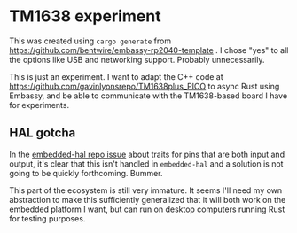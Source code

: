 # TM1638 experiment

This was created using `cargo generate` from https://github.com/bentwire/embassy-rp2040-template .  I chose "yes" to all
the options like USB and networking support.  Probably unnecessarily.

This is just an experiment.  I want to adapt the C++ code at https://github.com/gavinlyonsrepo/TM1638plus_PICO to async
Rust using Embassy, and be able to communicate with the TM1638-based board I have for experiments.


## HAL gotcha

In the [embedded-hal repo issue](https://github.com/rust-embedded/embedded-hal/issues/397) about traits for pins that
are both input and output, it's clear that this isn't handled in `embedded-hal` and a solution is not going to be
quickly forthcoming.  Bummer.

This part of the ecosystem is still very immature.  It seems I'll need my own abstraction to make this sufficiently
generalized that it will both work on the embedded platform I want, but can run on desktop computers running Rust for
testing purposes.
